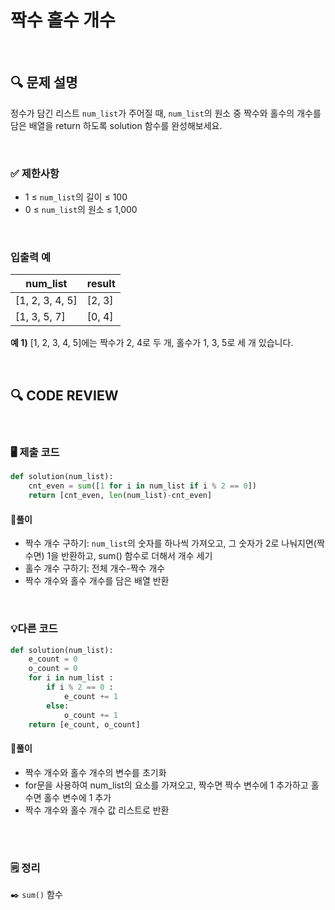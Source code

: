 # 짝수 홀수 개수
<br/>

## **🔍 문제 설명**

정수가 담긴 리스트 `num_list`가 주어질 때, `num_list`의 원소 중 짝수와 홀수의 개수를 담은 배열을 return 하도록 solution 함수를 완성해보세요.

<br/>

### **✅ 제한사항**

- 1 ≤ `num_list`의 길이 ≤ 100
- 0 ≤ `num_list`의 원소 ≤ 1,000
<br/>

### **입출력 예**

|      num_list   | result |
| ----------------| ------ |
| [1, 2, 3, 4, 5] | [2, 3] |
|  [1, 3, 5, 7]   | [0, 4] |

**예 1)**
[1, 2, 3, 4, 5]에는 짝수가 2, 4로 두 개, 홀수가 1, 3, 5로 세 개 있습니다.

<br/>

## **🔍 CODE REVIEW**
<br/>

### **🖥️ 제출 코드**

```python
def solution(num_list):
    cnt_even = sum([1 for i in num_list if i % 2 == 0])
    return [cnt_even, len(num_list)-cnt_even]
```

#### **📍풀이**

- 짝수 개수 구하기: `num_list`의 숫자를 하나씩 가져오고, 그 숫자가 2로 나눠지면(짝수면) 1을 반환하고, sum() 함수로 더해서 개수 세기
- 홀수 개수 구하기: 전체 개수-짝수 개수
- 짝수 개수와 홀수 개수를 담은 배열 반환

<br/>

### **💡다른 코드**

```python
def solution(num_list):
    e_count = 0
    o_count = 0
    for i in num_list :
        if i % 2 == 0 :
            e_count += 1
        else:
            o_count += 1
    return [e_count, o_count]
```

#### **📍풀이**

- 짝수 개수와 홀수 개수의 변수를 초기화
- for문을 사용하여 num_list의 요소를 가져오고, 짝수면 짝수 변수에 1 추가하고 홀수면 홀수 변수에 1 추가
- 짝수 개수와 홀수 개수 값 리스트로 반환
<br/>

  #
### **🗒️ 정리**
✒️ `sum()` 함수
